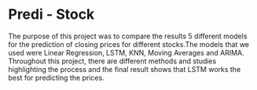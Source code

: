 # Predi - Stock
The purpose of this project was to compare the results 5 different models for the prediction of closing prices for different stocks.The models that we used were Linear Regression, LSTM, KNN, Moving Averages and ARIMA. Throughout this project, there are different methods and studies highlighting the process and the final result shows that LSTM works the best for predicting the prices.
